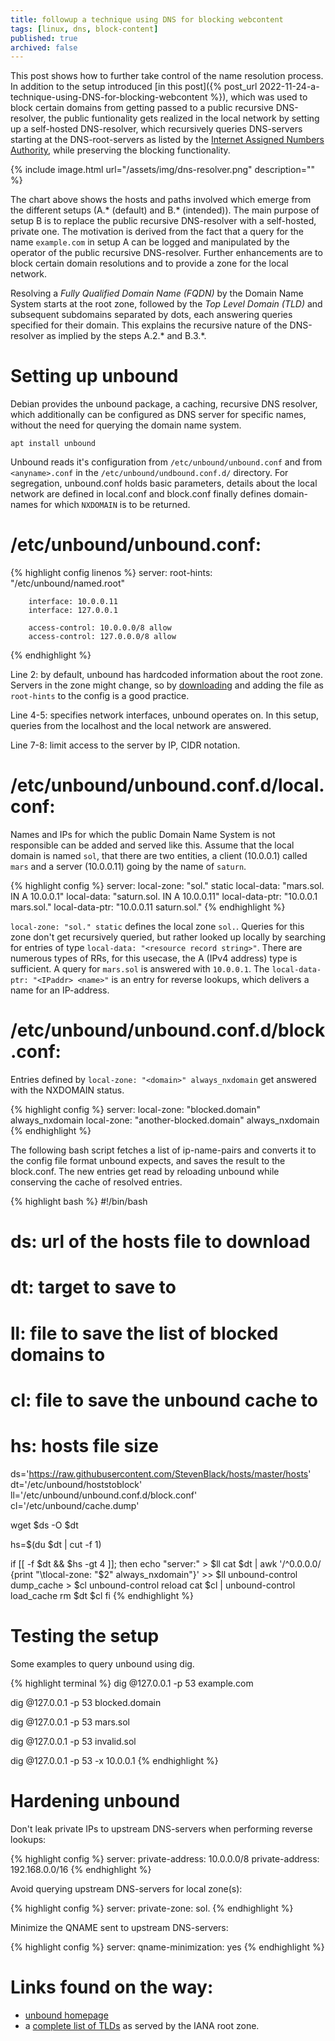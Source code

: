 ```yaml
---
title: followup a technique using DNS for blocking webcontent
tags: [linux, dns, block-content]
published: true
archived: false
---
```

This post shows how to further take control of the name resolution process. In addition to the setup introduced [in this post]({% post_url 2022-11-24-a-technique-using-DNS-for-blocking-webcontent %}), which was used to block certain domains from getting passed to a public recursive DNS-resolver, the public funtionality gets realized in the local network by setting up a self-hosted DNS-resolver, which recursively queries DNS-servers starting at the DNS-root-servers as listed by the [Internet Assigned Numbers Authority](https://www.iana.org/domains/root/servers), while preserving the blocking functionality.

{% include image.html url="/assets/img/dns-resolver.png" description="" %}

The chart above shows the hosts and paths involved which emerge from the different setups (A.* (default) and B.* (intended)). The main purpose of setup B is to replace the public recursive DNS-resolver with a self-hosted, private one. The motivation is derived from the fact that a query for the name `example.com` in setup A can be logged and manipulated by the operator of the public recursive DNS-resolver. Further enhancements are to block certain domain resolutions and to provide a zone for the local network.

Resolving a *Fully Qualified Domain Name (FQDN)* by the Domain Name System starts at the root zone, followed by the *Top Level Domain (TLD)* and subsequent subdomains separated by dots, each answering queries specified for their domain. This explains the recursive nature of the DNS-resolver as implied by the steps A.2.* and B.3.*.

# Setting up unbound

Debian provides the unbound package, a caching, recursive DNS resolver, which additionally can be configured as DNS server for specific names, without the need for querying the domain name system.

``` terminal
apt install unbound
```

Unbound reads it's configuration from `/etc/unbound/unbound.conf` and from `<anyname>.conf` in the `/etc/unbound/undbound.conf.d/` directory. For segregation, unbound.conf holds basic parameters, details about the local network are defined in local.conf and block.conf finally defines domain-names for which `NXDOMAIN` is to be returned.

# /etc/unbound/unbound.conf:

{% highlight config linenos %}
server:
        root-hints: "/etc/unbound/named.root" 

        interface: 10.0.0.11
        interface: 127.0.0.1

        access-control: 10.0.0.0/8 allow
        access-control: 127.0.0.0/8 allow
{% endhighlight %}

Line 2: by default, unbound has hardcoded information about the root zone. Servers in the zone might change, so by [downloading](https://www.internic.net/domain/named.root) and adding the file as `root-hints` to the config is a good practice.

Line 4-5: specifies network interfaces, unbound operates on. In this setup, queries from the localhost and the local network are answered.

Line 7-8: limit access to the server by IP, CIDR notation.

# /etc/unbound/unbound.conf.d/local.conf:

Names and IPs for which the public Domain Name System is not responsible can be added and served like this. Assume that the local domain is named `sol`, that there are two entities, a client (10.0.0.1) called `mars` and a server (10.0.0.11) going by the name of `saturn`.

{% highlight config %}
server:
        local-zone: "sol." static
        local-data: "mars.sol.      IN A 10.0.0.1"
        local-data: "saturn.sol.    IN A 10.0.0.11"
        local-data-ptr: "10.0.0.1   mars.sol."
        local-data-ptr: "10.0.0.11  saturn.sol."
{% endhighlight %}

`local-zone: "sol." static` defines the local zone `sol.`. Queries for this zone don't get recursively queried, but rather looked up locally by searching for entries of type `local-data: "<resource record string>"`. There are numerous types of RRs, for this usecase, the A (IPv4 address) type is sufficient. A query for `mars.sol` is answered with `10.0.0.1`. The `local-data-ptr: "<IPaddr> <name>"` is an entry for reverse lookups, which delivers a name for an IP-address.

# /etc/unbound/unbound.conf.d/block.conf:

Entries defined by `local-zone: "<domain>" always_nxdomain` get answered with the NXDOMAIN status.

{% highlight config %}
server:
        local-zone: "blocked.domain" always_nxdomain
        local-zone: "another-blocked.domain" always_nxdomain
{% endhighlight %}

The following bash script fetches a list of ip-name-pairs and converts it to the config file format unbound expects, and saves the result to the block.conf. The new entries get read by reloading unbound while conserving the cache of resolved entries.

{% highlight bash %}
#!/bin/bash

# ds: url of the hosts file to download
# dt: target to save <ds> to
# ll: file to save the list of blocked domains to
# cl: file to save the unbound cache to
# hs: hosts file size

ds='https://raw.githubusercontent.com/StevenBlack/hosts/master/hosts'
dt='/etc/unbound/hoststoblock'
ll='/etc/unbound/unbound.conf.d/block.conf'
cl='/etc/unbound/cache.dump'

wget $ds -O $dt

hs=$(du $dt | cut -f 1)

if [[ -f $dt && $hs -gt 4 ]]; then
    echo "server:" > $ll
    cat $dt | awk '/^0.0.0.0/ {print "\tlocal-zone: "$2" always_nxdomain"}' >> $ll
    unbound-control dump_cache > $cl
    unbound-control reload
    cat $cl | unbound-control load_cache
    rm $dt $cl
fi
{% endhighlight %}

# Testing the setup

Some examples to query unbound using dig. 

{% highlight terminal %}
dig @127.0.0.1 -p 53 example.com

dig @127.0.0.1 -p 53 blocked.domain

dig @127.0.0.1 -p 53 mars.sol

dig @127.0.0.1 -p 53 invalid.sol

dig @127.0.0.1 -p 53 -x 10.0.0.1
{% endhighlight %}

# Hardening unbound

Don't leak private IPs to upstream DNS-servers when performing reverse lookups:

{% highlight config %}
server:
        private-address: 10.0.0.0/8
        private-address: 192.168.0.0/16
{% endhighlight %}

Avoid querying upstream DNS-servers for local zone(s):

{% highlight config %}
server:
        private-zone: sol.
{% endhighlight %}

Minimize the QNAME sent to upstream DNS-servers:

{% highlight config %}
server:
        qname-minimization: yes
{% endhighlight %}

# Links found on the way:
* [unbound homepage](https://nlnetlabs.nl/projects/unbound/about/)
* a [complete list of TLDs](https://data.iana.org/TLD/tlds-alpha-by-domain.txt) as served by the IANA root zone.